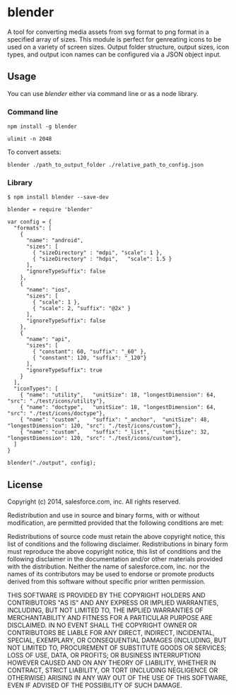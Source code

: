 blender
========

A tool for converting media assets from svg format to png format in a specified array of sizes. This module is perfect for genreating icons to be used on a variety of screen sizes. Output folder structure, output sizes, icon types, and output icon names can be configured via a JSON object input.

## Usage

You can use _blender_ either via command line or as a node library.

### Command line

	npm install -g blender

	ulimit -n 2048

To convert assets:

	blender ./path_to_output_folder ./relative_path_to_config.json

### Library

	$ npm install blender --save-dev

	blender = require 'blender'

	var config = { 
	  "formats": [
	    {
	      "name": "android",
	      "sizes": [
	        { "sizeDirectory" : "mdpi", "scale": 1 },
	        { "sizeDirectory" : "hdpi",   "scale": 1.5 }
	      ], 
	      "ignoreTypeSuffix": false
	    },
	    {
	      "name": "ios",
	      "sizes": [
	        { "scale": 1 },
	        { "scale": 2, "suffix": "@2x" }
	      ],
	      "ignoreTypeSuffix": false
	    },
	    {
	      "name": "api",
	      "sizes": [
	        { "constant": 60, "suffix": "_60" },
	        { "constant": 120, "suffix": "_120"}
	      ], 
	      "ignoreTypeSuffix": true
	    }
	  ],
	  "iconTypes": [
	    { "name": "utility",   "unitSize": 18, "longestDimension": 64,  "src": "./test/icons/utility"},
	    { "name": "doctype",   "unitSize": 18, "longestDimension": 64,  "src": "./test/icons/doctype"},
	    { "name": "custom",    "suffix": "_anchor",  "unitSize": 48, "longestDimension": 120, "src": "./test/icons/custom"},
	    { "name": "custom",    "suffix": "_list",    "unitSize": 32, "longestDimension": 120, "src": "./test/icons/custom"},
	  ]
	}

	blender("./output", config);


## License

Copyright (c) 2014, salesforce.com, inc. All rights reserved.

Redistribution and use in source and binary forms, with or without modification, are permitted provided that the following conditions are met:

Redistributions of source code must retain the above copyright notice, this list of conditions and the following disclaimer.
Redistributions in binary form must reproduce the above copyright notice, this list of conditions and the following disclaimer in the documentation and/or other materials provided with the distribution.
Neither the name of salesforce.com, inc. nor the names of its contributors may be used to endorse or promote products derived from this software without specific prior written permission.

THIS SOFTWARE IS PROVIDED BY THE COPYRIGHT HOLDERS AND CONTRIBUTORS "AS IS" AND ANY EXPRESS OR IMPLIED WARRANTIES, INCLUDING, BUT NOT LIMITED TO, THE IMPLIED WARRANTIES OF MERCHANTABILITY AND FITNESS FOR A PARTICULAR PURPOSE ARE DISCLAIMED. IN NO EVENT SHALL THE COPYRIGHT OWNER OR CONTRIBUTORS BE LIABLE FOR ANY DIRECT, INDIRECT, INCIDENTAL, SPECIAL, EXEMPLARY, OR CONSEQUENTIAL DAMAGES (INCLUDING, BUT NOT LIMITED TO, PROCUREMENT OF SUBSTITUTE GOODS OR SERVICES; LOSS OF USE, DATA, OR PROFITS; OR BUSINESS INTERRUPTION) HOWEVER CAUSED AND ON ANY THEORY OF LIABILITY, WHETHER IN CONTRACT, STRICT LIABILITY, OR TORT (INCLUDING NEGLIGENCE OR OTHERWISE) ARISING IN ANY WAY OUT OF THE USE OF THIS SOFTWARE, EVEN IF ADVISED OF THE POSSIBILITY OF SUCH DAMAGE.